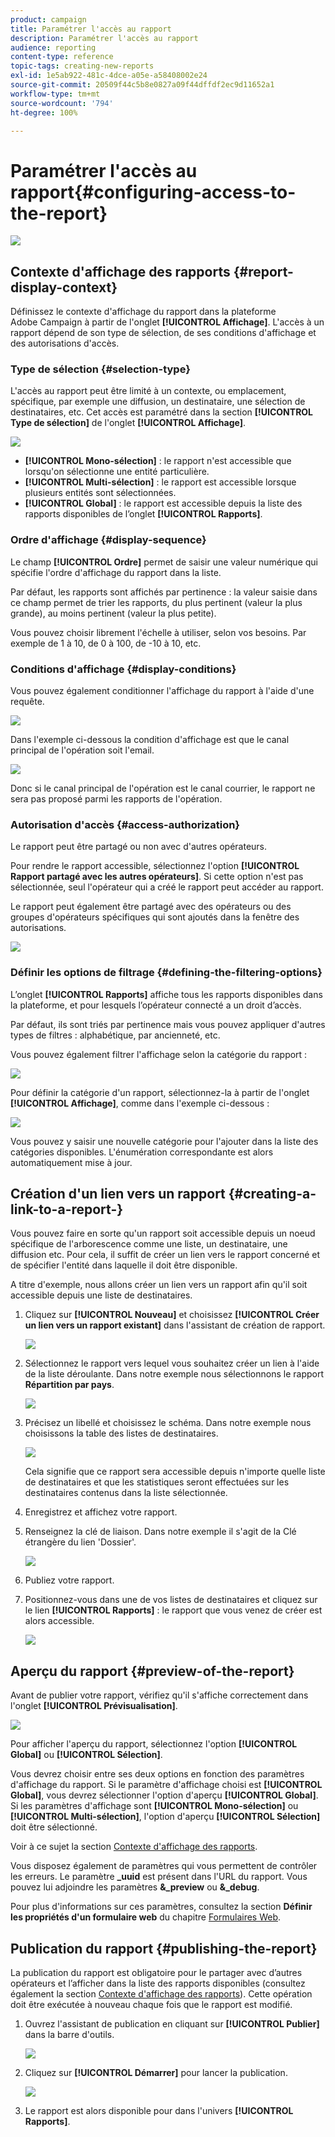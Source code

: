 ```yaml
---
product: campaign
title: Paramétrer l'accès au rapport
description: Paramétrer l'accès au rapport
audience: reporting
content-type: reference
topic-tags: creating-new-reports
exl-id: 1e5ab922-481c-4dce-a05e-a58408002e24
source-git-commit: 20509f44c5b8e0827a09f44dffdf2ec9d11652a1
workflow-type: tm+mt
source-wordcount: '794'
ht-degree: 100%

---
```


# Paramétrer l&#39;accès au rapport{#configuring-access-to-the-report}

![](../../assets/common.svg)

## Contexte d&#39;affichage des rapports {#report-display-context}

Définissez le contexte d&#39;affichage du rapport dans la plateforme Adobe Campaign à partir de l&#39;onglet **[!UICONTROL Affichage]**. L&#39;accès à un rapport dépend de son type de sélection, de ses conditions d&#39;affichage et des autorisations d&#39;accès.

### Type de sélection {#selection-type}

L&#39;accès au rapport peut être limité à un contexte, ou emplacement, spécifique, par exemple une diffusion, un destinataire, une sélection de destinataires, etc. Cet accès est paramétré dans la section **[!UICONTROL Type de sélection]** de l&#39;onglet **[!UICONTROL Affichage]**.

![](assets/s_ncs_advuser_report_visibility_4.png)

* **[!UICONTROL Mono-sélection]** : le rapport n&#39;est accessible que lorsqu&#39;on sélectionne une entité particulière.
* **[!UICONTROL Multi-sélection]** : le rapport est accessible lorsque plusieurs entités sont sélectionnées.
* **[!UICONTROL Global]** : le rapport est accessible depuis la liste des rapports disponibles de l’onglet **[!UICONTROL Rapports]**.

### Ordre d&#39;affichage {#display-sequence}

Le champ **[!UICONTROL Ordre]** permet de saisir une valeur numérique qui spécifie l&#39;ordre d&#39;affichage du rapport dans la liste.

Par défaut, les rapports sont affichés par pertinence : la valeur saisie dans ce champ permet de trier les rapports, du plus pertinent (valeur la plus grande), au moins pertinent (valeur la plus petite).

Vous pouvez choisir librement l&#39;échelle à utiliser, selon vos besoins. Par exemple de 1 à 10, de 0 à 100, de -10 à 10, etc.

### Conditions d&#39;affichage {#display-conditions}

Vous pouvez également conditionner l&#39;affichage du rapport à l&#39;aide d&#39;une requête.

![](assets/s_ncs_advuser_report_visibility_5.png)

Dans l&#39;exemple ci-dessous la condition d&#39;affichage est que le canal principal de l&#39;opération soit l&#39;email.

![](assets/s_ncs_advuser_report_visibility_6.png)

Donc si le canal principal de l&#39;opération est le canal courrier, le rapport ne sera pas proposé parmi les rapports de l&#39;opération.

### Autorisation d&#39;accès {#access-authorization}

Le rapport peut être partagé ou non avec d&#39;autres opérateurs.

Pour rendre le rapport accessible, sélectionnez l&#39;option **[!UICONTROL Rapport partagé avec les autres opérateurs]**. Si cette option n&#39;est pas sélectionnée, seul l&#39;opérateur qui a créé le rapport peut accéder au rapport.

Le rapport peut également être partagé avec des opérateurs ou des groupes d&#39;opérateurs spécifiques qui sont ajoutés dans la fenêtre des autorisations.

![](assets/s_ncs_advuser_report_visibility_8.png)

### Définir les options de filtrage {#defining-the-filtering-options}

L’onglet **[!UICONTROL Rapports]** affiche tous les rapports disponibles dans la plateforme, et pour lesquels l’opérateur connecté a un droit d’accès.

Par défaut, ils sont triés par pertinence mais vous pouvez appliquer d&#39;autres types de filtres : alphabétique, par ancienneté, etc.

Vous pouvez également filtrer l&#39;affichage selon la catégorie du rapport :

![](assets/report_ovv_select_type.png)

Pour définir la catégorie d&#39;un rapport, sélectionnez-la à partir de l&#39;onglet **[!UICONTROL Affichage]**, comme dans l&#39;exemple ci-dessous :

![](assets/report_select_category.png)

Vous pouvez y saisir une nouvelle catégorie pour l&#39;ajouter dans la liste des catégories disponibles. L&#39;énumération correspondante est alors automatiquement mise à jour.

## Création d&#39;un lien vers un rapport {#creating-a-link-to-a-report-}

Vous pouvez faire en sorte qu&#39;un rapport soit accessible depuis un noeud spécifique de l&#39;arborescence comme une liste, un destinataire, une diffusion etc. Pour cela, il suffit de créer un lien vers le rapport concerné et de spécifier l&#39;entité dans laquelle il doit être disponible.

A titre d&#39;exemple, nous allons créer un lien vers un rapport afin qu&#39;il soit accessible depuis une liste de destinataires.

1. Cliquez sur **[!UICONTROL Nouveau]** et choisissez **[!UICONTROL Créer un lien vers un rapport existant]** dans l&#39;assistant de création de rapport.

   ![](assets/s_ncs_advuser_report_wizard_link_01.png)

1. Sélectionnez le rapport vers lequel vous souhaitez créer un lien à l&#39;aide de la liste déroulante. Dans notre exemple nous sélectionnons le rapport **Répartition par pays**.

   ![](assets/s_ncs_advuser_report_wizard_link_02.png)

1. Précisez un libellé et choisissez le schéma. Dans notre exemple nous choisissons la table des listes de destinataires.

   ![](assets/s_ncs_advuser_report_wizard_link_03.png)

   Cela signifie que ce rapport sera accessible depuis n&#39;importe quelle liste de destinataires et que les statistiques seront effectuées sur les destinataires contenus dans la liste sélectionnée.

1. Enregistrez et affichez votre rapport.
1. Renseignez la clé de liaison. Dans notre exemple il s&#39;agit de la Clé étrangère du lien &#39;Dossier&#39;.

   ![](assets/s_ncs_advuser_report_wizard_link_04.png)

1. Publiez votre rapport.
1. Positionnez-vous dans une de vos listes de destinataires et cliquez sur le lien **[!UICONTROL Rapports]** : le rapport que vous venez de créer est alors accessible.

   ![](assets/s_ncs_advuser_report_wizard_link_05.png)

## Aperçu du rapport {#preview-of-the-report}

Avant de publier votre rapport, vérifiez qu&#39;il s&#39;affiche correctement dans l&#39;onglet **[!UICONTROL Prévisualisation]**.

![](assets/s_ncs_advuser_report_preview_01.png)

Pour afficher l&#39;aperçu du rapport, sélectionnez l&#39;option **[!UICONTROL Global]** ou **[!UICONTROL Sélection]**.

Vous devrez choisir entre ses deux options en fonction des paramètres d&#39;affichage du rapport. Si le paramètre d&#39;affichage choisi est **[!UICONTROL Global]**, vous devrez sélectionner l&#39;option d&#39;aperçu **[!UICONTROL Global]**. Si les paramètres d&#39;affichage sont **[!UICONTROL Mono-sélection]** ou **[!UICONTROL Multi-sélection]**, l&#39;option d&#39;aperçu **[!UICONTROL Sélection]** doit être sélectionné.

Voir à ce sujet la section [Contexte d&#39;affichage des rapports](#report-display-context).

Vous disposez également de paramètres qui vous permettent de contrôler les erreurs. Le paramètre **_uuid** est présent dans l&#39;URL du rapport. Vous pouvez lui adjoindre les paramètres **&amp;_preview** ou **&amp;_debug**.

Pour plus d&#39;informations sur ces paramètres, consultez la section **Définir les propriétés d&#39;un formulaire web** du chapitre [Formulaires Web](../../web/using/about-web-forms.md).

## Publication du rapport {#publishing-the-report}

La publication du rapport est obligatoire pour le partager avec d’autres opérateurs et l’afficher dans la liste des rapports disponibles (consultez également la section [Contexte d&#39;affichage des rapports](#report-display-context)). Cette opération doit être exécutée à nouveau chaque fois que le rapport est modifié.

1. Ouvrez l&#39;assistant de publication en cliquant sur **[!UICONTROL Publier]** dans la barre d&#39;outils.

   ![](assets/s_ncs_advuser_report_publish_01.png)

1. Cliquez sur **[!UICONTROL Démarrer]** pour lancer la publication.

   ![](assets/s_ncs_advuser_report_publish_02.png)

1. Le rapport est alors disponible pour dans l&#39;univers **[!UICONTROL Rapports]**.
